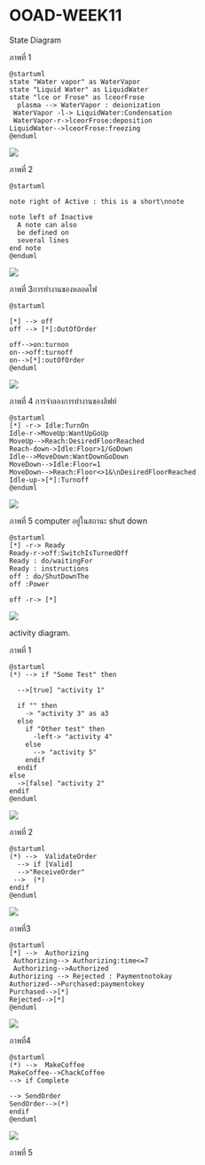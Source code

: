 # OOAD-WEEK11
State Diagram

ภาพที่ 1
```
@startuml
state "Water vapor" as WaterVapor
state "Liquid Water" as LiquidWater 
state "lce or Frose" as lceorFrose
  plasma --> WaterVapor : deionization
 WaterVapor -l-> LiquidWater:Condensation
 WaterVapor-r->lceorFrose:deposition
LiquidWater-->lceorFrose:freezing
@enduml
```
![](http://www.plantuml.com/plantuml/img/PP0x3i8m38PtdyBgdWjag2eXCJ7371638gLnSLA6dhucKKKGY-tV_loGfroSb7MEe44X76vg1TzkOHdGPQpw-f47SGclDVXMg4XBjCO3YdT25ZmBPwgG9bYg1CGbkZmxD6RivgD5Ju5Js5nH1tt9H4MxFVR4oLFAVwGHCtvNMKyBvr2XhjlyC0yXsa9w0WBeRG0J9QyVsG40)

ภาพที่ 2
```
@startuml

note right of Active : this is a short\nnote

note left of Inactive
  A note can also
  be defined on
  several lines
end note
@enduml
```
![](http://www.plantuml.com/plantuml/img/BOv13iCm20Jll6BVqLDox1zweJ6kBL4i6PBtXrgLEC3i8EtcmJFEhnAHZH3C_cc1KR4VqI_10z6w8uVXRSnusS_xsofroK_ZfHEmOoK76rXz97aBYjHkKZ0iRvTB9YiqaPDOMH-qvPP5RW00)

ภาพที่ 3การทำงานของหลอดไฟ
```
@startuml

[*] --> off
off --> [*]:OutOfOrder

off-->on:turnon
on-->off:turnoff
on-->[*]:outOfOrder
@enduml
```
![](http://www.plantuml.com/plantuml/img/SoWkIImgAStDuUAArefLqDMrKyXFI-C2OZ0RA6RbNrhYd-PVb99Qn0KI1mhdvrcLb1RbvUTnvUU1k6bf43v88qW0f2iVeSiXDIy5Q0C0)





ภาพที่ 4 การจำลองการทำงานของลิฟท์
```
@startuml
[*] -r-> Idle:TurnOn
Idle-r->MoveUp:WantUpGoUp
MoveUp-->Reach:DesiredFloorReached
Reach-down->Idle:Floor>1/GoDown
Idle-->MoveDown:WantDownGoDown
MoveDown-->Idle:Floor=1
MoveDown-->Reach:Floor<>1&\nDesiredFloorReached
Idle-up->[*]:Turnoff
@enduml

```
![](http://www.plantuml.com/plantuml/img/ROyn2y8m48Nt_8fE3i8XMOE63iNY889O7DGXc2iMOYwahVvzcuj21wUx-nxtxbxP3oOEuzE9o_9MG0HTxAn3THgZFtYH-WJtzC8cgBFnGnDgQeB8140VqTmVgiA-YsYtZYWoGIkuWgMt1ysch6gvggcQO3RFtcbczzHyvH-7-VP6pdc-pS9QoyNL_tk3pum1z9IGSr7RYXAzJQa_)



ภาพที่ 5 computer อยู่ในสถานะ shut down
```
@startuml
[*] -r-> Ready
Ready-r->off:SwitchIsTurnedOff
Ready : do/waitingFor
Ready : instructions
off : do/ShutDownThe
off :Power

off -r-> [*]
```
![](http://www.plantuml.com/plantuml/img/SoWkIImgAStDuOhMYbNGBTArKmXAJKofv0AJ87v-MffLS7bcINA6Pt58QL5UQef_MXf4Mi5A8ILVlpmnioGpBzqjlmWkcfbNN59KcboIcPzNp0Kq0A8mEAEqn2M_F2ya8nKY691Vdbh41MQ3RGOwWOlB8JKl1UGU0000)


activity diagram.

ภาพที่ 1
```
@startuml
(*) --> if "Some Test" then

  -->[true] "activity 1"
  
  if "" then
    -> "activity 3" as a3
  else
    if "Other test" then
      -left-> "activity 4"
    else
      --> "activity 5"
    endif
  endif
else
  ->[false] "activity 2"
endif
@enduml
```
![](http://www.plantuml.com/plantuml/img/LP112i8m44NtESKdAnMoqEgsz0Okwgwu23h1G5eXcGhUtaaifWw12Rmtaq-wn3RoF0QrsMrXJ0lleFldIBXGOWr-qAGKCXeupdI5jZVsByzlxBK0ENbaCI4bIwhJQDW4smYXaAW8sJ-B7i7r3PGoWHp_BJZgWdx39SgAdnO-tRrJjQioa8EtWxDoNmS_bE1VLNNIvGC-)



ภาพที่ 2
```
@startuml
(*) -->  ValidateOrder
  --> if [Valid] 
  -->"ReceiveOrder"
 -->  (*)
endif
@enduml
```
![](http://www.plantuml.com/plantuml/img/SoWkIImgAStDuTBGqbJGrRLJK0XBpCbCIIn9zIzAIItYub80YsQcAKI39M8LW28GGQMWrEJKp3A8GYKkY6wWCLnSgNafcMbSN0v06cWq0000)


ภาพที่3 
```
@startuml
[*] -->  Authorizing
 Authorizing--> Authorizing:time<=7
 Authorizing-->Authorized
Authorizing --> Rejected : Paymentnotokay
Authorized-->Purchased:paymentokey
Purchased-->[*]
Rejected-->[*]
@enduml
```
![](http://www.plantuml.com/plantuml/img/SoWkIImgAStDuOhMYbNGrRLJK70iBSd8BygioinBvqBcW2IHk5ObcRcfDhRcw6fWlDGKBYG9iD51gLcfoIMfAGfM2W69bRcfUILv-INvsOcLN0XDG7K1fKN96Od5gIbM1H1L-TcfbLnmKQ0Ae5kvO8P1kGwfUIb0Rm00)

ภาพที่4
```
@startuml
(*) -->  MakeCoffee
MakeCoffee-->ChackCoffee
--> if Complete

--> SendOrder
SendOrder-->(*)
endif
@enduml
```
![](http://www.plantuml.com/plantuml/img/SoWkIImgAStDuTBGqbJGrRLJKF1Dp4vrpazBIqtbGZ21CiuPYSdPK0cGmimq1UVyt8ASr99KBh10S6fUYdzHIceH5vm550QQomNaPgPnEG0fe4q0)


ภาพที่ 5
```

```
